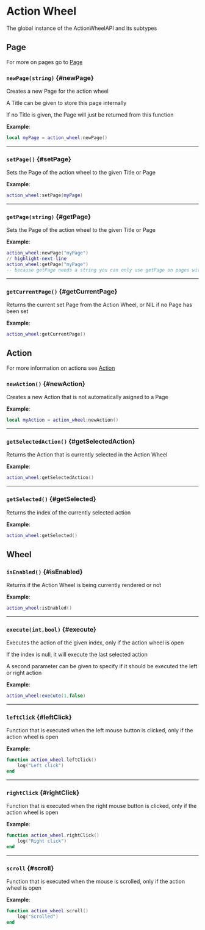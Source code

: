 # Action Wheel

The global instance of the ActionWheelAPI and its subtypes

## Page

For more on pages go to [Page](./action-wheel/Page)

### `newPage(string)` {#newPage}

Creates a new Page for the action wheel

A Title can be given to store this page internally

If no Title is given, the Page will just be returned from this function

**Example**:

```lua
local myPage = action_wheel:newPage()
```

---

### `setPage()` {#setPage}

Sets the Page of the action wheel to the given Title or Page

**Example**:

```lua
action_wheel:setPage(myPage)
```

---

### `getPage(string)` {#getPage}

Sets the Page of the action wheel to the given Title or Page

**Example**:

```lua
action_wheel:newPage("myPage")
// highlight-next-line
action_wheel:getPage("myPage")
-- because getPage needs a string you can only use getPage on pages with titles
```

---

### `getCurrentPage()` {#getCurrentPage}

Returns the current set Page from the Action Wheel, or NIL if no Page has been set

**Example**:

```lua
action_wheel:getCurrentPage()
```

## Action

For more information on actions see [Action](./action-wheel/Action)

### `newAction()` {#newAction}

Creates a new Action that is not automatically asigned to a Page

**Example**:

```lua
local myAction = action_wheel:newAction()
```

---

### `getSelectedAction()` {#getSelectedAction}

Returns the Action that is currently selected in the Action Wheel

**Example**:

```lua
action_wheel:getSelectedAction()
```

---

### `getSelected()` {#getSelected}

Returns the index of the currently selected action

**Example**:

```lua
action_wheel:getSelected()
```

## Wheel

### `isEnabled()` {#isEnabled}

Returns if the Action Wheel is being currently rendered or not

**Example**:

```lua
action_wheel:isEnabled()
```

---

### `execute(int,bool)` {#execute}

Executes the action of the given index, only if the action wheel is open

If the index is null, it will execute the last selected action

A second parameter can be given to specify if it should be executed the left or right action

**Example**:

```lua
action_wheel:execute(1,false)
```

---

### `leftClick` {#leftClick}

Function that is executed when the left mouse button is clicked, only if the action wheel is open

**Example**:

```lua
function action_wheel.leftClick()
    log("Left click")
end
```

---

### `rightClick` {#rightClick}

Function that is executed when the right mouse button is clicked, only if the action wheel is open

**Example**:

```lua
function action_wheel.rightClick()
    log("Right click")
end
```

---

### `scroll` {#scroll}

Function that is executed when the mouse is scrolled, only if the action wheel is open

**Example**:

```lua
function action_wheel.scroll()
    log("Scrolled")
end
```